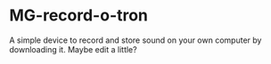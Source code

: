 # MG-record-o-tron
A simple device to record and store sound on your own computer by downloading it. Maybe edit a little?
